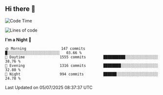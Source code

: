 ## Hi there 👋

<!--
**Wangmerlyn/Wangmerlyn** is a ✨ _special_ ✨ repository because its `README.md` (this file) appears on your GitHub profile.

Here are some ideas to get you started:

- 🔭 I’m currently working on ...
- 🌱 I’m currently learning ...
- 👯 I’m looking to collaborate on ...
- 🤔 I’m looking for help with ...
- 💬 Ask me about ...
- 📫 How to reach me: ...
- 😄 Pronouns: ...
- ⚡ Fun fact: ...
-->
<!--START_SECTION:waka-->
![Code Time](http://img.shields.io/badge/Code%20Time-403%20hrs%2016%20mins-blue)

![Lines of code](https://img.shields.io/badge/From%20Hello%20World%20I%27ve%20Written-20.1%20million%20lines%20of%20code-blue)

**I'm a Night 🦉** 

```text
🌞 Morning                147 commits         █░░░░░░░░░░░░░░░░░░░░░░░░   03.66 % 
🌆 Daytime                1555 commits        ██████████░░░░░░░░░░░░░░░   38.76 % 
🌃 Evening                1316 commits        ████████░░░░░░░░░░░░░░░░░   32.80 % 
🌙 Night                  994 commits         ██████░░░░░░░░░░░░░░░░░░░   24.78 % 
```



 Last Updated on 05/07/2025 08:37:37 UTC
<!--END_SECTION:waka-->
